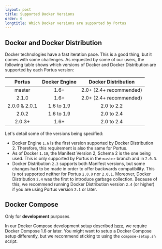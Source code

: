 ```yaml
---
layout: post
title: Supported Docker Versions
order: 6
longtitle: Which Docker versions are supported by Portus
---
```


## Docker and Docker Distribution

Docker technologies have a fast iteration pace. This is a good thing, but it
comes with some challenges. As requested by some of our users, the following
table shows which versions of Docker and Docker Distribution are supported by
each Portus version:

| Portus | Docker Engine | Docker Distribution |
|:------:|:-------------:|:-------------------:|
| master | 1.6+ | 2.0+ (2.4+ recommended) |
| 2.1.0 | 1.6+ | 2.0+ (2.4+ recommended) |
| 2.0.0 & 2.0.1 | 1.6 to 1.9 | 2.0 to 2.2 |
| 2.0.2 | 1.6 to 1.9 | 2.0 to 2.4 |
| 2.0.3+ | 1.6+ | 2.0 to 2.4 |

Let's detail some of the versions being specified:

- Docker Engine `1.6` is the first version supported by Docker Distribution 2.
  Therefore, this requirement is also the same for Portus.
- As of Docker `1.10`, the Manifest Version 2, Schema 2 is the one being used.
  This is only supported by Portus in the `master` branch and in `2.0.3`.
- Docker Distribution `2.3` supports both Manifest versions, but some changes
  had to be made in order to offer backwards compatibility. This is not
  supported neither for Portus `2.0.0` nor `2.0.1`. Moreover, Docker
  Distribution `2.4` was the first to introduce garbage collection. Because of
  this, we recommend running Docker Distribution version `2.4` (or higher) if
  you are using Portus version `2.1` or later.

## Docker Compose

<div class="alert alert-info">
  Only for <strong>development</strong> purposes.
</div>

In our Docker Compose development setup described
[here](https://github.com/SUSE/Portus/wiki/Docker-Compose-Environment), we
require Docker Compose 1.6 or later. You might want to setup a Docker
Compose setup differently, but we recommend sticking to using the
`compose-setup.sh` script.
